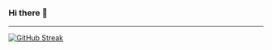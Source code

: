### Hi there 👋

---
[![GitHub Streak](https://github-readme-streak-stats.herokuapp.com/?user=oatMilk223&theme=tokyonight)](https://git.io/streak-stats)



